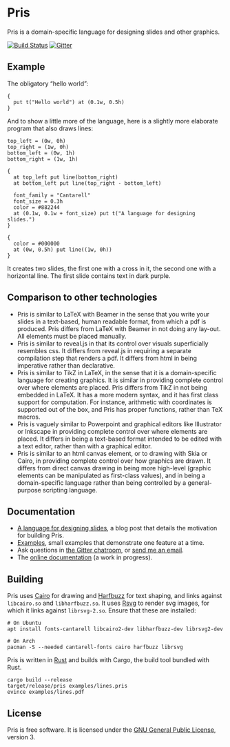# Pris

Pris is a domain-specific language for designing slides and other graphics.

[![Build Status][ci-img]][ci]
[![Gitter][gitter-img]][gitter]


## Example

The obligatory “hello world”:

    {
      put t("Hello world") at (0.1w, 0.5h)
    }

And to show a little more of the language, here is a slightly more elaborate
program that also draws lines:

    top_left = (0w, 0h)
    top_right = (1w, 0h)
    bottom_left = (0w, 1h)
    bottom_right = (1w, 1h)

    {
      at top_left put line(bottom_right)
      at bottom_left put line(top_right - bottom_left)

      font_family = "Cantarell"
      font_size = 0.3h
      color = #882244
      at (0.1w, 0.1w + font_size) put t("A language for designing slides.")
    }

    {
      color = #000000
      at (0w, 0.5h) put line((1w, 0h))
    }

It creates two slides, the first one with a cross in it, the second one with a
horizontal line. The first slide contains text in dark purple.

## Comparison to other technologies

 * Pris is similar to LaTeX with Beamer in the sense that you write your slides
   in a text-based, human readable format, from which a pdf is produced. Pris
   differs from LaTeX with Beamer in not doing any lay-out. All elements must be
   placed manually.
 * Pris is similar to reveal.js in that its control over visuals superficially
   resembles css. It differs from reveal.js in requiring a separate compilation
   step that renders a pdf. It differs from html in being imperative rather than
   declarative.
 * Pris is similar to TikZ in LaTeX, in the sense that it is a domain-specific
   language for creating graphics. It is similar in providing complete control
   over where elements are placed. Pris differs from TikZ in not being embedded
   in LaTeX. It has a more modern syntax, and it has first class support for
   computation. For instance, arithmetic with coordinates is supported out of
   the box, and Pris has proper functions, rather than TeX macros.
 * Pris is vaguely similar to Powerpoint and graphical editors like Illustrator
   or Inkscape in providing complete control over where elements are placed. It
   differs in being a text-based format intended to be edited with a text
   editor, rather than with a graphical editor.
 * Pris is similar to an html canvas element, or to drawing with Skia or Cairo,
   in providing complete control over how graphics are drawn. It differs from
   direct canvas drawing in being more high-level (graphic elements can be
   manipulated as first-class values), and in being a domain-specific language
   rather than being controlled by a general-purpose scripting language.

## Documentation

 * [A language for designing slides][blogpost], a blog post that details the
   motivation for building Pris.
 * [Examples](examples), small examples that demonstrate one feature at a time.
 * Ask questions in [the Gitter chatroom][gitter], or [send me an email][contact].
 * The [online documentation][docs] (a work in progress).

## Building

Pris uses [Cairo][cairo] for drawing and [Harfbuzz][harfbuzz] for text shaping,
and links against `libcairo.so` and `libharfbuzz.so`. It uses [Rsvg][rsvg] to
render svg images, for which it links against `librsvg-2.so`. Ensure that these
are installed:

    # On Ubuntu
    apt install fonts-cantarell libcairo2-dev libharfbuzz-dev librsvg2-dev

    # On Arch
    pacman -S --needed cantarell-fonts cairo harfbuzz librsvg

Pris is written in [Rust][rust] and builds with Cargo, the build tool bundled
with Rust.

    cargo build --release
    target/release/pris examples/lines.pris
    evince examples/lines.pdf

## License

Pris is free software. It is licensed under the
[GNU General Public License][gplv3], version 3.

[ci-img]:     https://travis-ci.org/ruuda/pris.svg?branch=master
[ci]:         https://travis-ci.org/ruuda/pris
[gitter-img]: https://badges.gitter.im/ruuda/pris.svg
[gitter]:     https://gitter.im/ruuda/pris
[blogpost]:   https://ruudvanasseldonk.com/2017/04/27/a-language-for-designing-slides
[contact]:    https://ruudvanasseldonk.com/contact
[docs]:       https://ruuda.github.io/pris/getting-started.html
[rust]:       https://rust-lang.org
[cairo]:      https://cairographics.org
[harfbuzz]:   https://www.freedesktop.org/wiki/Software/HarfBuzz/
[rsvg]:       https://wiki.gnome.org/Projects/LibRsvg
[gplv3]:      https://www.gnu.org/licenses/gpl-3.0.html
